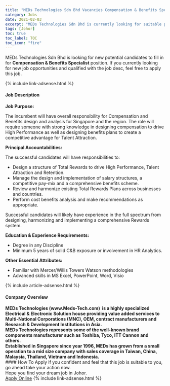 ```yaml
---
title: "MEDs Technologies Sdn Bhd Vacancies Compensation & Benefits Specialist" 
category: Jobs 
date: 2021-02-03 
excerpt: "MEDs Technologies Sdn Bhd is currently looking for suitable person to fill in the Compensation & Benefits Specialist which positioned at Johor" 
tags: [Johor] 
toc: true 
toc_label: TOC 
toc_icon: "fire" 
--- 
```


<p>MEDs Technologies Sdn Bhd is looking for new potential candidates to fill in for <b>Compensation & Benefits Specialist</b> position. If you currently looking for new job opportunities and qualified with the job desc, feel free to apply this job.
</p>{% include link-adsense.html %} 
<div><div><h4>Job Description</h4></div><div><div><span><div><p><strong>Job Purpose:</strong></p><p>The incumbent will have overall responsibility for Compensation and Benefits design and analysis for Singapore and the region. The role will require someone with strong knowledge in designing compensation to drive High Performance as well as designing benefits plans to create a competitive advantage for Talent Attraction.</p><p><strong>Principal Accountabilities:</strong></p><p>The successful candidates will have responsibilities to:</p><ul><li>Design a structure of Total Rewards to drive High Performance, Talent Attraction and Retention.</li><li>Manage the design and implementation of salary structures, a competitive pay-mix and a comprehensive benefits scheme.</li><li>Review and harmonize existing Total Rewards Plans across businesses and countries.</li><li>Perform cost benefits analysis and make recommendations as appropriate.</li></ul><p>Successful candidates will likely have experience in the full spectrum from designing, harmonizing and implementing a comprehensive Rewards system.&#160;</p><p><strong>Education &amp; Experience Requirements:</strong></p><ul><li>Degree in any Discipline</li><li>Minimum 5 years of solid C&amp;B exposure or involvement in HR Analytics.&#160;</li></ul><p><strong>Other Essential Attributes:</strong></p><ul><li>Familiar with Mercer/Willis Towers Watson methodologies</li><li>Advanced skills in MS Excel, PowerPoint, Word, Visio</li></ul></div></span></div></div></div> 
{% include article-adsense.html %} 
<div><div><h4>Company Overview</h4></div><div><div><span><div><div>
<div><strong>MEDs Technologies (www.Meds-Tech.com)&#160; is a highly specialized Electrical &amp; Electronic Solution house providing value added services to Multi-National Corporations (MNC), OEM, contract manufacturers and Research &amp; Development Institutions in Asia. </strong></div>
<div><strong>MEDs Technologies represents some of the well-known brand components manufacturer such as Toshiba, Tyco, ITT Cannon and others.&#160; </strong></div>
<div><strong>Established in Singapore since year 1996, MEDs has grown from a small operation to a mid size company with sales coverage in Taiwan, China, Malaysia, Thailand, Vietnam and Indonesia.</strong></div>
</div></div></span></div></div></div> 
#### How To Apply 
If you confident and feel that this job is suitable to you, go ahead take your action now. <br/> 
Hope you find your dream job in Johor. <br/> 
<a href="https://www.jobstreet.com.my/en/job/compensation-benefits-specialist-4476122?jobId=jobstreet-my-job-4476122&sectionRank=11&token=0~98ccfcef-d5dc-46da-a614-43456cd66faf&fr=SRP%20View%20In%20New%20Ta" class="btn btn--info" target="_blank" rel="nofollow noopenner">Apply Online</a> 
{% include link-adsense.html %} 